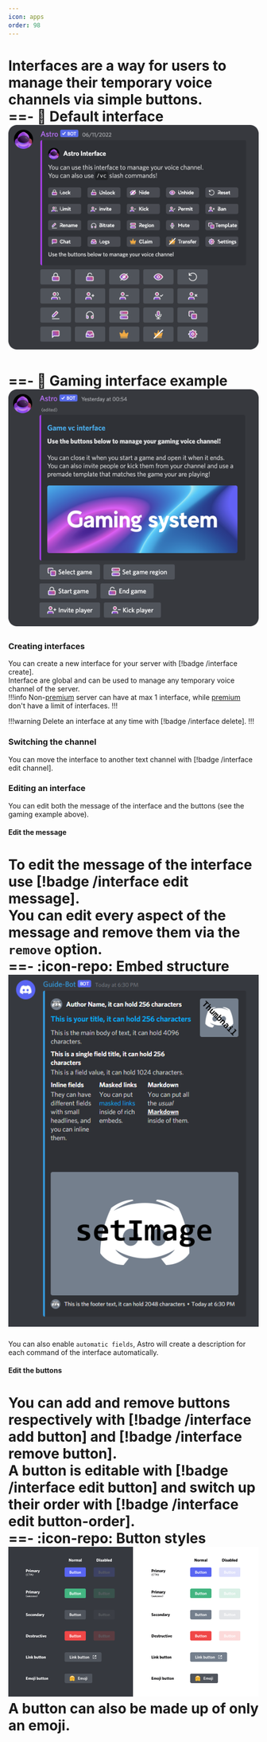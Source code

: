 ```yaml
---
icon: apps
order: 98
---
```

Interfaces are a way for users to manage their temporary voice channels via simple buttons.  
==- 🦀 Default interface
![Example default interface](../static/interface.png)
===

==- 🦀 Gaming interface example
![Example gaming interface](../static/interface-gaming.png)
===

### Creating interfaces
You can create a new interface for your server with [!badge /interface create].  
Interface are global and can be used to manage any temporary voice channel of the server.  
!!!info
Non-[premium](../premium.md) server can have at max 1 interface, while [premium](../premium.md) don't have a limit of interfaces.
!!!

!!!warning
Delete an interface at any time with [!badge /interface delete].
!!!

### Switching the channel
You can move the interface to another text channel with [!badge /interface edit channel].

### Editing an interface
You can edit both the message of the interface and the buttons (see the gaming example above).  

#### Edit the message
To edit the message of the interface use [!badge /interface edit message].  
You can edit every aspect of the message and remove them via the `remove` option.  
==- :icon-repo: Embed structure
![](../static/embed-guide.png)
===
You can also enable `automatic fields`, Astro will create a description for each command of the interface automatically.

#### Edit the buttons
You can add and remove buttons respectively with [!badge /interface add button] and [!badge /interface remove button].  
A button is editable with [!badge /interface edit button] and switch up their order with [!badge /interface edit button-order].  
==- :icon-repo: Button styles
![](../static/button-guide.png)
A button can also be made up of only an emoji.
===
